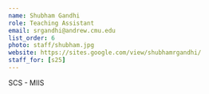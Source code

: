 ```yaml
---
name: Shubham Gandhi
role: Teaching Assistant
email: srgandhi@andrew.cmu.edu
list_order: 6
photo: staff/shubham.jpg
website: https://sites.google.com/view/shubhamrgandhi/
staff_for: [s25]
---
```

SCS - MIIS
